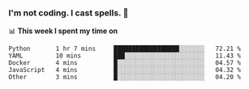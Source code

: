 ### I'm not coding. I cast spells. 🎩

📊 **This week I spent my time on**
<!--START_SECTION:waka-->
```text
Python       1 hr 7 mins     ██████████████████░░░░░░░   72.21 % 
YAML         10 mins         ███░░░░░░░░░░░░░░░░░░░░░░   11.43 % 
Docker       4 mins          █░░░░░░░░░░░░░░░░░░░░░░░░   04.57 % 
JavaScript   4 mins          █░░░░░░░░░░░░░░░░░░░░░░░░   04.32 % 
Other        3 mins          █░░░░░░░░░░░░░░░░░░░░░░░░   04.20 % 
```
<!--END_SECTION:waka-->
